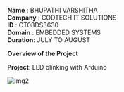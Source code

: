 **Name**    : BHUPATHI VARSHITHA<br>
**Company** : CODTECH IT SOLUTIONS<br>
**ID**      : CT08DS3630<br>
**Domain**  : EMBEDDED SYSTEMS<br>
**Duration**: JULY TO AUGUST<br>

**Overview of the Project**

**Project**: LED blinking with Arduino

![img2](https://github.com/user-attachments/assets/b79d5a4f-2d5e-456a-808b-9ebaa3a34ea5)
